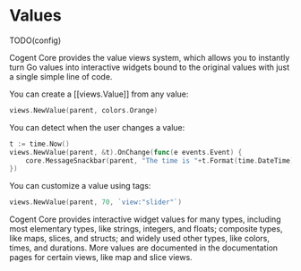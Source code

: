 # Values

TODO(config)

Cogent Core provides the value views system, which allows you to instantly turn Go values into interactive widgets bound to the original values with just a single simple line of code.

You can create a [[views.Value]] from any value:

```Go
views.NewValue(parent, colors.Orange)
```

You can detect when the user changes a value:

```Go
t := time.Now()
views.NewValue(parent, &t).OnChange(func(e events.Event) {
    core.MessageSnackbar(parent, "The time is "+t.Format(time.DateTime))
})
```

You can customize a value using tags:

```Go
views.NewValue(parent, 70, `view:"slider"`)
```

Cogent Core provides interactive widget values for many types, including most elementary types, like strings, integers, and floats; composite types, like maps, slices, and structs; and widely used other types, like colors, times, and durations. More values are documented in the documentation pages for certain views, like map and slice views.
